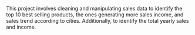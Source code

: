 This project involves cleaning and manipulating sales data to identify the 
top 10 best selling products, the ones generating more sales income, 
and sales trend according to cities. 
Additionally, to identify the total yearly sales and income.
